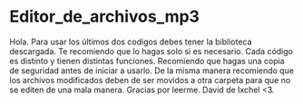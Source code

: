 # Editor_de_archivos_mp3
Hola. Para usar los últimos dos codigos debes tener la biblioteca descargada. Te recomiendo que lo hagas solo si es necesario.
Cada código es distinto y tienen distintas funciones. Recomiendo que hagas una copia de seguridad antes de iniciar a usarlo.
De la misma manera recomiendo que los archivos modificados deben de ser movidos a otra carpeta para que no se editen de una mala manera.
Gracias por leerme.
David de Ixchel <3.